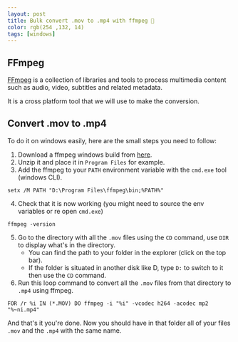 ```yaml
---
layout: post
title: Bulk convert .mov to .mp4 with ffmpeg 🎥
color: rgb(254 ,132, 14)
tags: [windows]
---
```


## FFmpeg

[FFmpeg](https://github.com/FFmpeg/FFmpeg) is a collection of libraries and tools to process multimedia content such as audio, video, subtitles and related metadata.

It is a cross platform tool that we will use to make the conversion.

## Convert .mov to .mp4

To do it on windows easily, here are the small steps you need to follow:

1. Download a ffmpeg windows build from [here](http://ffmpeg.zeranoe.com/builds/).
2. Unzip it and place it in `Program Files` for example.
3. Add the ffmpeg to your `PATH` environment variable with the `cmd.exe` tool (windows CLI).
```batch
setx /M PATH "D:\Program Files\ffmpeg\bin;%PATH%"
```
4. Check that it is now working (you might need to source the env variables or re open `cmd.exe`) 
```batch
ffmpeg -version
```
5. Go to the directory with all the `.mov` files using the `CD` command, use `DIR` to display what's in the directory.
      - You can find the path to your folder in the explorer (click on the top bar).
      - If the folder is situated in another disk like D, type `D:` to switch to it then use the `CD` command.   
6. Run this loop command to convert all the `.mov` files from that directory to `.mp4` using ffmpeg.
```batch
FOR /r %i IN (*.MOV) DO ffmpeg -i "%i" -vcodec h264 -acodec mp2 "%~ni.mp4"
```

And that's it you're done. Now you should have in that folder all of your files `.mov` and the `.mp4` with the same name.
